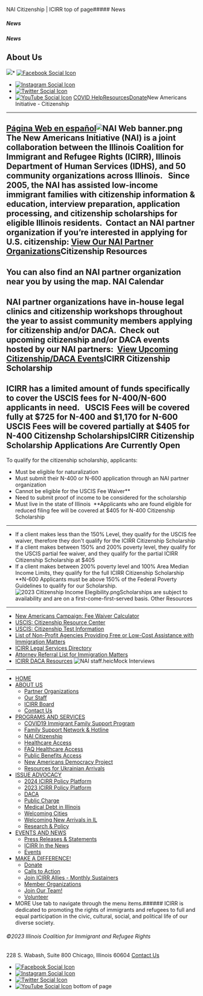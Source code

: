 
NAI Citizenship | ICIRR
top of page##### News
##### News
##### News
About Us
--------
[![](https://static.wixstatic.com/media/aec63a_8815cbc55c30492bb7f74e734e7d1815~mv2.png/v1/crop/x_0,y_2,w_600,h_131/fill/w_460,h_96,al_c,q_85,usm_0.66_1.00_0.01,enc_auto/aec63a_8815cbc55c30492bb7f74e734e7d1815~mv2.png)](https://www.icirr.org)* [![Facebook Social Icon]()](http://www.facebook.com/ICIRR)
* [![Instagram Social Icon]()](https://www.instagram.com/ICIRR_IL/)
* [![Twitter Social Icon]()](https://twitter.com/icirr?lang=en)
* [![YouTube Social  Icon]()](https://www.youtube.com/user/icirr)
[COVID Help](https://www.icirr.org/covid-19-resource-guide)[Resources](https://www.icirr.org/resources)[Donate](https://illinoiscoalitionforimmigrantandrefugeerights-bloom.kindful.com/?campaign=1242232)New Americans Initiative - Citizenship
--------------------------------------
[Página Web en español](https://www.icirr.org/nai-esp)![NAI Web banner.png](https://static.wixstatic.com/media/97f293_9fb1fbaf218543358a0d29d5b2dd31be~mv2.png/v1/fill/w_836,h_209,al_c,q_85,usm_0.66_1.00_0.01,enc_auto/NAI%20Web%20banner.png)The New Americans Initiative (NAI) is a joint collaboration between the Illinois Coalition for Immigrant and Refugee Rights (ICIRR), Illinois Department of Human Services (IDHS), and 50 community organizations across Illinois.
 
Since 2005, the NAI has assisted low-income immigrant families with citizenship information & education, interview preparation, application processing, and citizenship scholarships for eligible Illinois residents.
​
Contact an NAI partner organization if you’re interested in applying for U.S. citizenship:
[View Our NAI Partner Organizations](https://docs.google.com/spreadsheets/d/1R3mcryL3Ktn2YSWpD6DinoXy2Sxs64fo/edit#gid=1820221193)Citizenship Resources
---------------------
You can also find an NAI partner 
organization near you by using the map.
NAI Calendar
------------
NAI partner organizations have in-house legal clinics and citizenship workshops throughout the year to assist community members applying for citizenship and/or DACA.
​
Check out upcoming citizenship and/or DACA events hosted by our NAI partners: 
[View Upcoming Citizenship/DACA Events](https://www.icirr.org/nai-calendar)ICIRR Citizenship Scholarship
-----------------------------
ICIRR has a limited amount of funds specifically to cover the USCIS fees for N-400/N-600 applicants in need.
 
USCIS Fees will be covered fully at $725 for N-400 and $1,170 for N-600
USCIS Fees will be covered partially at $405 for N-400
Citizenshp ScholarshipsICIRR Citizenship Scholarship Applications Are Currently Open
-------------------------------------------------------------
To qualify for the citizenship scholarship, applicants:
* Must be eligible for naturalization
* Must submit their N-400 or N-600 application through an NAI partner organization
* Cannot be eligible for the USCIS Fee Waiver\*\*
* Need to submit proof of income to be considered for the scholarship
* Must live in the state of Illinois
​
\*\*Applicants who are found eligible for reduced filing fee will be covered at $405 for N-400
Citizenship Scholarship
-----------------------
* If a client makes less than the 150% Level, they qualify for the USCIS fee waiver, therefore they don't qualify for the ICIRR Citizenship Scholarship
* If a client makes between 150% and 200% poverty level, they qualify for the USCIS partial fee waiver, and they qualify for the partial ICIRR Citizenship Scholarship at $405
* If a client makes between 200% poverty level and 100% Area Median Income Limits, they qualify for the full ICIRR Citizenship Scholarship
 
\*\*N-600 Applicants must be above 150% of the Federal Poverty Guidelines to qualify for our Scholarship. 
![2023 Citizenship Income Elegibility.png](https://static.wixstatic.com/media/f9e919_647804fd6cf944399c05221e2b1c5934~mv2.png/v1/fill/w_119,h_84,al_c,q_85,usm_0.66_1.00_0.01,blur_2,enc_auto/2023%20Citizenship%20Income%20Elegibility.png)Scholarships are subject to availability and are on a first-come-first-served basis.
Other Resources
---------------
* [New Americans Campaign: Fee Waiver Calculator](https://www.newamericanscampaign.org/fee-waiver/?mbed=1)
* [USCIS: Citizenship Resource Center](https://www.uscis.gov/citizenship)
* [USCIS: Citizenship Test Information](https://www.uscis.gov/citizenship/find-study-materials-and-resources/study-for-the-test)
* [List of Non-Profit Agencies Providing Free or Low-Cost Assistance with Immigration Matters](https://www.icirr.org/_files/ugd/f9e919_169e9339020140b982f10129a8a7e5bd.pdf)
* ​[ICIRR Legal Services Directory](https://www.icirr.org/_files/ugd/f9e919_dc8f938ffa6c4b79890677c925df2958.pdf)
* ​[Attorney Referral List for Immigration Matters](https://www.icirr.org/_files/ugd/a63516_8dd7e610eaa34c6fa2bb025b3daf10b5.pdf)
* [ICIRR DACA Resources](https://www.icirr.org/daca)
![NAI staff.heic](https://static.wixstatic.com/media/97f293_2fa2dc1fd669452b8f291f5c56914cf7~mv2.png/v1/crop/x_0,y_162,w_4032,h_2567/fill/w_88,h_56,al_c,q_85,usm_0.66_1.00_0.01,blur_2,enc_auto/NAI%20staff_heic.png)Mock Interviews
---------------
* [HOME](https://www.icirr.org)
* [ABOUT US](https://www.icirr.org/about)
	+ [Partner Organizations](https://www.icirr.org/partner-organizations)
	+ [Our Staff](https://www.icirr.org/our-staff)
	+ [ICIRR Board](https://www.icirr.org/icirr-board)
	+ [Contact Us](https://www.icirr.org/contact)
* [PROGRAMS AND SERVICES](https://www.icirr.org/programs-and-services)
	+ [COVID19 Immigrant Family Support Program](https://www.icirr.org/covidil)
	+ [Family Support Network & Hotline](https://www.icirr.org/fsn)
	+ [NAI Citizenship](https://www.icirr.org/nai)
	+ [Healthcare Access](https://www.icirr.org/healthcare-access)
	+ [FAQ Healthcare Access](https://www.icirr.org/healthcare-faq)
	+ [Public Benefits Access](https://www.icirr.org/public-benefits-access)
	+ [New Americans Democracy Project](https://www.icirr.org/new-americans-democracy-project)
	+ [Resources for Ukrainian Arrivals](https://www.icirr.org/ukrainian-arrivals)
* [ISSUE ADVOCACY](https://www.icirr.org/issue-advocacy)
	+ [2024 ICIRR Policy Platform](https://www.icirr.org/2024-platform)
	+ [2023 ICIRR Policy Platform](https://www.icirr.org/2023-platform)
	+ [DACA](https://www.icirr.org/daca)
	+ [Public Charge](https://www.icirr.org/publiccharge)
	+ [Medical Debt in Illinois](https://www.icirr.org/ilmedicaldebt)
	+ [Welcoming Cities](https://www.icirr.org/welcoming-cities)
	+ [Welcoming New Arrivals in IL](https://www.icirr.org/newarrivals)
	+ [Research & Policy](https://www.icirr.org/research-and-policy)
* [EVENTS AND NEWS](https://www.icirr.org/events-and-news-1)
	+ [Press Releases & Statements](https://www.icirr.org/press)
	+ [ICIRR In the News](https://www.icirr.org/news)
	+ [Events](https://www.icirr.org/event)
* [MAKE A DIFFERENCE!](https://www.icirr.org/make-a-difference)
	+ [Donate](https://illinoiscoalitionforimmigrantandrefugeerights-bloom.kindful.com/)
	+ [Calls to Action](https://www.icirr.org/calls-to-action)
	+ [Join ICIRR Allies - Monthly Sustainers](https://illinoiscoalitionforimmigrantandrefugeerights-bloom.kindful.com/?campaign=1258485)
	+ [Member Organizations](https://www.icirr.org/become-a-member-organization)
	+ [Join Our Team!](https://www.icirr.org/join-our-team)
	+ [Volunteer](https://www.icirr.org/volunteer)
* MORE
Use tab to navigate through the menu items.###### ICIRR is dedicated to promoting the rights of immigrants and refugees to full and equal participation in the civic, cultural, social, and political life of our diverse society.
###### ©2023 Illinois Coalition for Immigrant and Refugee Rights
228 S. Wabash, Suite 800
Chicago, Illinois 60604
[Contact Us](https://www.icirr.org/contact)
* [![Facebook Social Icon]()](http://www.facebook.com/ICIRR)
* [![Instagram Social Icon]()](https://www.instagram.com/ICIRR_IL/)
* [![Twitter Social Icon]()](https://twitter.com/icirr?lang=en)
* [![YouTube Social  Icon]()](https://www.youtube.com/user/icirr)
bottom of page
